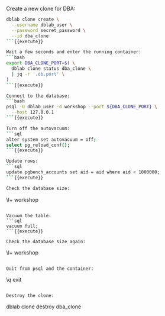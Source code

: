 Create a new clone for DBA:
```bash
dblab clone create \
  --username dblab_user \
  --password secret_password \
  --id dba_clone
```{{execute}}

Wait a few seconds and enter the running container: 
```bash
export DBA_CLONE_PORT=$( \
  dblab clone status dba_clone \ 
  | jq -r '.db.port' \
)
```{{execute}}

Connect to the database:
```bash
psql -U dblab_user -d workshop --port ${DBA_CLONE_PORT} \
  --host 127.0.0.1
```{{execute}}

Turn off the autovacuum:
```sql
alter system set autovacuum = off; 
select pg_reload_conf();
```{{execute}}

Update rows:
```sql
update pgbench_accounts set aid = aid where aid < 1000000;
```{{execute}}

Check the database size:
```
\l+ workshop
```{{execute}}

Vacuum the table:
```sql
vacuum full;
```{{execute}}

Check the database size again:
```
\l+ workshop
```{{execute}}

Quit from psql and the container:
```
\q
exit
```{{execute}}

Destroy the clone:
```
dblab clone destroy dba_clone
```{{execute}}
